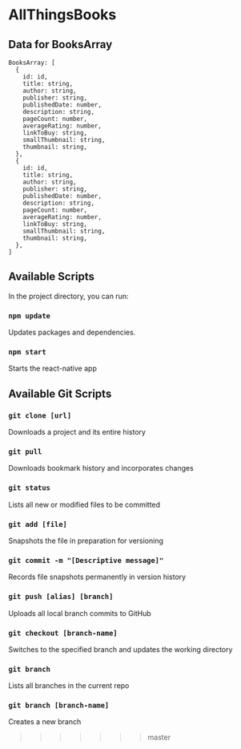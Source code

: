 # AllThingsBooks

## Data for BooksArray

```
BooksArray: [
  {
    id: id,
    title: string,
    author: string,
    publisher: string,
    publishedDate: number,
    description: string,
    pageCount: number,
    averageRating: number,
    linkToBuy: string,
    smallThumbnail: string,
    thumbnail: string,
  },
  {
    id: id,
    title: string,
    author: string,
    publisher: string,
    publishedDate: number,
    description: string,
    pageCount: number,
    averageRating: number,
    linkToBuy: string,
    smallThumbnail: string,
    thumbnail: string,
  },
]
```

## Available Scripts

In the project directory, you can run:

### `npm update`

Updates packages and dependencies.

### `npm start`

Starts the react-native app

## Available Git Scripts

### `git clone [url]`

Downloads a project and its entire history

### `git pull`

Downloads bookmark history and incorporates changes

### `git status`

Lists all new or modified files to be committed

### `git add [file]`

Snapshots the file in preparation for versioning

### `git commit -m "[Descriptive message]"`

Records file snapshots permanently in version history

### `git push [alias] [branch]`

Uploads all local branch commits to GitHub
### `git checkout [branch-name]`

Switches to the specified branch and updates the working directory

### `git branch`

Lists all branches in the current repo

### `git branch [branch-name]`

Creates a new branch
>>>>>>> master
